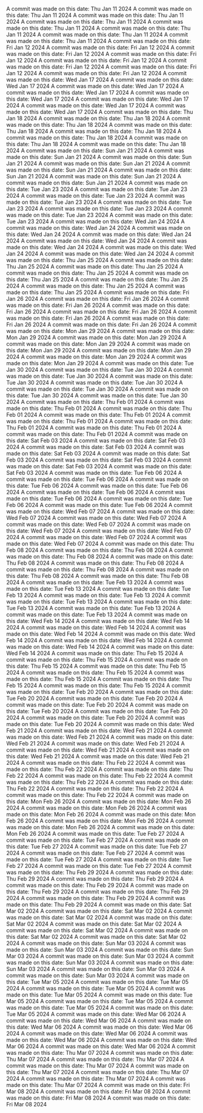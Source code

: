 A commit was made on this date: Thu Jan 11 2024
A commit was made on this date: Thu Jan 11 2024
A commit was made on this date: Thu Jan 11 2024
A commit was made on this date: Thu Jan 11 2024
A commit was made on this date: Thu Jan 11 2024
A commit was made on this date: Thu Jan 11 2024
A commit was made on this date: Thu Jan 11 2024
A commit was made on this date: Thu Jan 11 2024
A commit was made on this date: Fri Jan 12 2024
A commit was made on this date: Fri Jan 12 2024
A commit was made on this date: Fri Jan 12 2024
A commit was made on this date: Fri Jan 12 2024
A commit was made on this date: Fri Jan 12 2024
A commit was made on this date: Fri Jan 12 2024
A commit was made on this date: Fri Jan 12 2024
A commit was made on this date: Fri Jan 12 2024
A commit was made on this date: Wed Jan 17 2024
A commit was made on this date: Wed Jan 17 2024
A commit was made on this date: Wed Jan 17 2024
A commit was made on this date: Wed Jan 17 2024
A commit was made on this date: Wed Jan 17 2024
A commit was made on this date: Wed Jan 17 2024
A commit was made on this date: Wed Jan 17 2024
A commit was made on this date: Wed Jan 17 2024
A commit was made on this date: Thu Jan 18 2024
A commit was made on this date: Thu Jan 18 2024
A commit was made on this date: Thu Jan 18 2024
A commit was made on this date: Thu Jan 18 2024
A commit was made on this date: Thu Jan 18 2024
A commit was made on this date: Thu Jan 18 2024
A commit was made on this date: Thu Jan 18 2024
A commit was made on this date: Thu Jan 18 2024
A commit was made on this date: Sun Jan 21 2024
A commit was made on this date: Sun Jan 21 2024
A commit was made on this date: Sun Jan 21 2024
A commit was made on this date: Sun Jan 21 2024
A commit was made on this date: Sun Jan 21 2024
A commit was made on this date: Sun Jan 21 2024
A commit was made on this date: Sun Jan 21 2024
A commit was made on this date: Sun Jan 21 2024
A commit was made on this date: Tue Jan 23 2024
A commit was made on this date: Tue Jan 23 2024
A commit was made on this date: Tue Jan 23 2024
A commit was made on this date: Tue Jan 23 2024
A commit was made on this date: Tue Jan 23 2024
A commit was made on this date: Tue Jan 23 2024
A commit was made on this date: Tue Jan 23 2024
A commit was made on this date: Tue Jan 23 2024
A commit was made on this date: Wed Jan 24 2024
A commit was made on this date: Wed Jan 24 2024
A commit was made on this date: Wed Jan 24 2024
A commit was made on this date: Wed Jan 24 2024
A commit was made on this date: Wed Jan 24 2024
A commit was made on this date: Wed Jan 24 2024
A commit was made on this date: Wed Jan 24 2024
A commit was made on this date: Wed Jan 24 2024
A commit was made on this date: Thu Jan 25 2024
A commit was made on this date: Thu Jan 25 2024
A commit was made on this date: Thu Jan 25 2024
A commit was made on this date: Thu Jan 25 2024
A commit was made on this date: Thu Jan 25 2024
A commit was made on this date: Thu Jan 25 2024
A commit was made on this date: Thu Jan 25 2024
A commit was made on this date: Thu Jan 25 2024
A commit was made on this date: Fri Jan 26 2024
A commit was made on this date: Fri Jan 26 2024
A commit was made on this date: Fri Jan 26 2024
A commit was made on this date: Fri Jan 26 2024
A commit was made on this date: Fri Jan 26 2024
A commit was made on this date: Fri Jan 26 2024
A commit was made on this date: Fri Jan 26 2024
A commit was made on this date: Fri Jan 26 2024
A commit was made on this date: Mon Jan 29 2024
A commit was made on this date: Mon Jan 29 2024
A commit was made on this date: Mon Jan 29 2024
A commit was made on this date: Mon Jan 29 2024
A commit was made on this date: Mon Jan 29 2024
A commit was made on this date: Mon Jan 29 2024
A commit was made on this date: Mon Jan 29 2024
A commit was made on this date: Mon Jan 29 2024
A commit was made on this date: Tue Jan 30 2024
A commit was made on this date: Tue Jan 30 2024
A commit was made on this date: Tue Jan 30 2024
A commit was made on this date: Tue Jan 30 2024
A commit was made on this date: Tue Jan 30 2024
A commit was made on this date: Tue Jan 30 2024
A commit was made on this date: Tue Jan 30 2024
A commit was made on this date: Tue Jan 30 2024
A commit was made on this date: Thu Feb 01 2024
A commit was made on this date: Thu Feb 01 2024
A commit was made on this date: Thu Feb 01 2024
A commit was made on this date: Thu Feb 01 2024
A commit was made on this date: Thu Feb 01 2024
A commit was made on this date: Thu Feb 01 2024
A commit was made on this date: Thu Feb 01 2024
A commit was made on this date: Thu Feb 01 2024
A commit was made on this date: Sat Feb 03 2024
A commit was made on this date: Sat Feb 03 2024
A commit was made on this date: Sat Feb 03 2024
A commit was made on this date: Sat Feb 03 2024
A commit was made on this date: Sat Feb 03 2024
A commit was made on this date: Sat Feb 03 2024
A commit was made on this date: Sat Feb 03 2024
A commit was made on this date: Sat Feb 03 2024
A commit was made on this date: Tue Feb 06 2024
A commit was made on this date: Tue Feb 06 2024
A commit was made on this date: Tue Feb 06 2024
A commit was made on this date: Tue Feb 06 2024
A commit was made on this date: Tue Feb 06 2024
A commit was made on this date: Tue Feb 06 2024
A commit was made on this date: Tue Feb 06 2024
A commit was made on this date: Tue Feb 06 2024
A commit was made on this date: Wed Feb 07 2024
A commit was made on this date: Wed Feb 07 2024
A commit was made on this date: Wed Feb 07 2024
A commit was made on this date: Wed Feb 07 2024
A commit was made on this date: Wed Feb 07 2024
A commit was made on this date: Wed Feb 07 2024
A commit was made on this date: Wed Feb 07 2024
A commit was made on this date: Wed Feb 07 2024
A commit was made on this date: Thu Feb 08 2024
A commit was made on this date: Thu Feb 08 2024
A commit was made on this date: Thu Feb 08 2024
A commit was made on this date: Thu Feb 08 2024
A commit was made on this date: Thu Feb 08 2024
A commit was made on this date: Thu Feb 08 2024
A commit was made on this date: Thu Feb 08 2024
A commit was made on this date: Thu Feb 08 2024
A commit was made on this date: Tue Feb 13 2024
A commit was made on this date: Tue Feb 13 2024
A commit was made on this date: Tue Feb 13 2024
A commit was made on this date: Tue Feb 13 2024
A commit was made on this date: Tue Feb 13 2024
A commit was made on this date: Tue Feb 13 2024
A commit was made on this date: Tue Feb 13 2024
A commit was made on this date: Tue Feb 13 2024
A commit was made on this date: Wed Feb 14 2024
A commit was made on this date: Wed Feb 14 2024
A commit was made on this date: Wed Feb 14 2024
A commit was made on this date: Wed Feb 14 2024
A commit was made on this date: Wed Feb 14 2024
A commit was made on this date: Wed Feb 14 2024
A commit was made on this date: Wed Feb 14 2024
A commit was made on this date: Wed Feb 14 2024
A commit was made on this date: Thu Feb 15 2024
A commit was made on this date: Thu Feb 15 2024
A commit was made on this date: Thu Feb 15 2024
A commit was made on this date: Thu Feb 15 2024
A commit was made on this date: Thu Feb 15 2024
A commit was made on this date: Thu Feb 15 2024
A commit was made on this date: Thu Feb 15 2024
A commit was made on this date: Thu Feb 15 2024
A commit was made on this date: Tue Feb 20 2024
A commit was made on this date: Tue Feb 20 2024
A commit was made on this date: Tue Feb 20 2024
A commit was made on this date: Tue Feb 20 2024
A commit was made on this date: Tue Feb 20 2024
A commit was made on this date: Tue Feb 20 2024
A commit was made on this date: Tue Feb 20 2024
A commit was made on this date: Tue Feb 20 2024
A commit was made on this date: Wed Feb 21 2024
A commit was made on this date: Wed Feb 21 2024
A commit was made on this date: Wed Feb 21 2024
A commit was made on this date: Wed Feb 21 2024
A commit was made on this date: Wed Feb 21 2024
A commit was made on this date: Wed Feb 21 2024
A commit was made on this date: Wed Feb 21 2024
A commit was made on this date: Wed Feb 21 2024
A commit was made on this date: Thu Feb 22 2024
A commit was made on this date: Thu Feb 22 2024
A commit was made on this date: Thu Feb 22 2024
A commit was made on this date: Thu Feb 22 2024
A commit was made on this date: Thu Feb 22 2024
A commit was made on this date: Thu Feb 22 2024
A commit was made on this date: Thu Feb 22 2024
A commit was made on this date: Thu Feb 22 2024
A commit was made on this date: Mon Feb 26 2024
A commit was made on this date: Mon Feb 26 2024
A commit was made on this date: Mon Feb 26 2024
A commit was made on this date: Mon Feb 26 2024
A commit was made on this date: Mon Feb 26 2024
A commit was made on this date: Mon Feb 26 2024
A commit was made on this date: Mon Feb 26 2024
A commit was made on this date: Mon Feb 26 2024
A commit was made on this date: Tue Feb 27 2024
A commit was made on this date: Tue Feb 27 2024
A commit was made on this date: Tue Feb 27 2024
A commit was made on this date: Tue Feb 27 2024
A commit was made on this date: Tue Feb 27 2024
A commit was made on this date: Tue Feb 27 2024
A commit was made on this date: Tue Feb 27 2024
A commit was made on this date: Tue Feb 27 2024
A commit was made on this date: Thu Feb 29 2024
A commit was made on this date: Thu Feb 29 2024
A commit was made on this date: Thu Feb 29 2024
A commit was made on this date: Thu Feb 29 2024
A commit was made on this date: Thu Feb 29 2024
A commit was made on this date: Thu Feb 29 2024
A commit was made on this date: Thu Feb 29 2024
A commit was made on this date: Thu Feb 29 2024
A commit was made on this date: Sat Mar 02 2024
A commit was made on this date: Sat Mar 02 2024
A commit was made on this date: Sat Mar 02 2024
A commit was made on this date: Sat Mar 02 2024
A commit was made on this date: Sat Mar 02 2024
A commit was made on this date: Sat Mar 02 2024
A commit was made on this date: Sat Mar 02 2024
A commit was made on this date: Sat Mar 02 2024
A commit was made on this date: Sun Mar 03 2024
A commit was made on this date: Sun Mar 03 2024
A commit was made on this date: Sun Mar 03 2024
A commit was made on this date: Sun Mar 03 2024
A commit was made on this date: Sun Mar 03 2024
A commit was made on this date: Sun Mar 03 2024
A commit was made on this date: Sun Mar 03 2024
A commit was made on this date: Sun Mar 03 2024
A commit was made on this date: Tue Mar 05 2024
A commit was made on this date: Tue Mar 05 2024
A commit was made on this date: Tue Mar 05 2024
A commit was made on this date: Tue Mar 05 2024
A commit was made on this date: Tue Mar 05 2024
A commit was made on this date: Tue Mar 05 2024
A commit was made on this date: Tue Mar 05 2024
A commit was made on this date: Tue Mar 05 2024
A commit was made on this date: Wed Mar 06 2024
A commit was made on this date: Wed Mar 06 2024
A commit was made on this date: Wed Mar 06 2024
A commit was made on this date: Wed Mar 06 2024
A commit was made on this date: Wed Mar 06 2024
A commit was made on this date: Wed Mar 06 2024
A commit was made on this date: Wed Mar 06 2024
A commit was made on this date: Wed Mar 06 2024
A commit was made on this date: Thu Mar 07 2024
A commit was made on this date: Thu Mar 07 2024
A commit was made on this date: Thu Mar 07 2024
A commit was made on this date: Thu Mar 07 2024
A commit was made on this date: Thu Mar 07 2024
A commit was made on this date: Thu Mar 07 2024
A commit was made on this date: Thu Mar 07 2024
A commit was made on this date: Thu Mar 07 2024
A commit was made on this date: Fri Mar 08 2024
A commit was made on this date: Fri Mar 08 2024
A commit was made on this date: Fri Mar 08 2024
A commit was made on this date: Fri Mar 08 2024

